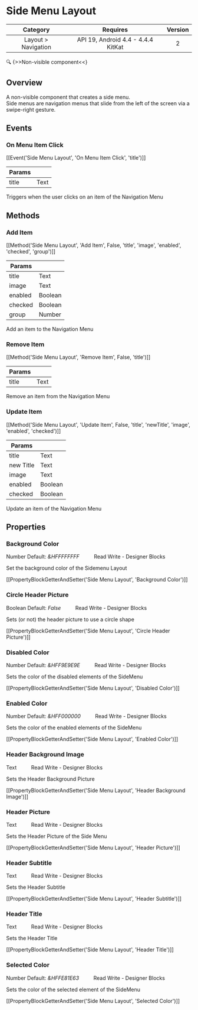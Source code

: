 # Side Menu Layout

| Category | Requires | Version |
|:--------:|:-------:|:--------:|
|Layout > Navigation|API 19, Android 4.4 - 4.4.4 KitKat|2|

:mag: {>>Non-visible component<<}

## Overview

A non-visible component that creates a side menu.   
Side menus are navigation menus that slide from the left of the screen via a swipe-right gesture.

## Events

### On Menu Item Click

[[Event('Side Menu Layout', 'On Menu Item Click', 'title')]]

| Params | []() |
|--------|------|
|title|Text|


Triggers when the user clicks on an item of the Navigation Menu

## Methods

### Add Item

[[Method('Side Menu Layout', 'Add Item', False, 'title', 'image', 'enabled', 'checked', 'group')]]

| Params | []() |
|--------|------|
|title|Text|
|image|Text|
|enabled|Boolean|
|checked|Boolean|
|group|Number|


Add an item to the Navigation Menu

### Remove Item

[[Method('Side Menu Layout', 'Remove Item', False, 'title')]]

| Params | []() |
|--------|------|
|title|Text|


Remove an item from the Navigation Menu

### Update Item

[[Method('Side Menu Layout', 'Update Item', False, 'title', 'newTitle', 'image', 'enabled', 'checked')]]

| Params | []() |
|--------|------|
|title|Text|
|new Title|Text|
|image|Text|
|enabled|Boolean|
|checked|Boolean|


Update an item of the Navigation Menu

## Properties

### Background Color

<span class="chip chip-number">Number</span> <span class="chip chip-number">Default: <i>&HFFFFFFFF</i></span>&nbsp;&nbsp;&nbsp;&nbsp;&nbsp;&nbsp;&nbsp;&nbsp;&nbsp;&nbsp;<span class="chip chip-rw">Read</span> <span class="chip chip-rw">Write</span> - <span class="chip chip-bd">Designer</span> <span class="chip chip-bd">Blocks</span> 

Set the background color of the Sidemenu Layout

[[PropertyBlockGetterAndSetter('Side Menu Layout', 'Background Color')]]

### Circle Header Picture

<span class="chip chip-boolean">Boolean</span> <span class="chip chip-boolean">Default: <i>False</i></span>&nbsp;&nbsp;&nbsp;&nbsp;&nbsp;&nbsp;&nbsp;&nbsp;&nbsp;&nbsp;<span class="chip chip-rw">Read</span> <span class="chip chip-rw">Write</span> - <span class="chip chip-bd">Designer</span> <span class="chip chip-bd">Blocks</span> 

Sets (or not) the header picture to use a circle shape

[[PropertyBlockGetterAndSetter('Side Menu Layout', 'Circle Header Picture')]]

### Disabled Color

<span class="chip chip-number">Number</span> <span class="chip chip-number">Default: <i>&HFF9E9E9E</i></span>&nbsp;&nbsp;&nbsp;&nbsp;&nbsp;&nbsp;&nbsp;&nbsp;&nbsp;&nbsp;<span class="chip chip-rw">Read</span> <span class="chip chip-rw">Write</span> - <span class="chip chip-bd">Designer</span> <span class="chip chip-bd">Blocks</span> 

Sets the color of the disabled elements of the SideMenu

[[PropertyBlockGetterAndSetter('Side Menu Layout', 'Disabled Color')]]

### Enabled Color

<span class="chip chip-number">Number</span> <span class="chip chip-number">Default: <i>&HFF000000</i></span>&nbsp;&nbsp;&nbsp;&nbsp;&nbsp;&nbsp;&nbsp;&nbsp;&nbsp;&nbsp;<span class="chip chip-rw">Read</span> <span class="chip chip-rw">Write</span> - <span class="chip chip-bd">Designer</span> <span class="chip chip-bd">Blocks</span> 

Sets the color of the enabled elements of the SideMenu

[[PropertyBlockGetterAndSetter('Side Menu Layout', 'Enabled Color')]]

### Header Background Image

<span class="chip chip-text">Text</span>&nbsp;&nbsp;&nbsp;&nbsp;&nbsp;&nbsp;&nbsp;&nbsp;&nbsp;&nbsp;<span class="chip chip-rw">Read</span> <span class="chip chip-rw">Write</span> - <span class="chip chip-bd">Designer</span> <span class="chip chip-bd">Blocks</span> 

Sets the Header Background Picture

[[PropertyBlockGetterAndSetter('Side Menu Layout', 'Header Background Image')]]

### Header Picture

<span class="chip chip-text">Text</span>&nbsp;&nbsp;&nbsp;&nbsp;&nbsp;&nbsp;&nbsp;&nbsp;&nbsp;&nbsp;<span class="chip chip-rw">Read</span> <span class="chip chip-rw">Write</span> - <span class="chip chip-bd">Designer</span> <span class="chip chip-bd">Blocks</span> 

Sets the Header Picture of the Side Menu

[[PropertyBlockGetterAndSetter('Side Menu Layout', 'Header Picture')]]

### Header Subtitle

<span class="chip chip-text">Text</span>&nbsp;&nbsp;&nbsp;&nbsp;&nbsp;&nbsp;&nbsp;&nbsp;&nbsp;&nbsp;<span class="chip chip-rw">Read</span> <span class="chip chip-rw">Write</span> - <span class="chip chip-bd">Designer</span> <span class="chip chip-bd">Blocks</span> 

Sets the Header Subtitle

[[PropertyBlockGetterAndSetter('Side Menu Layout', 'Header Subtitle')]]

### Header Title

<span class="chip chip-text">Text</span>&nbsp;&nbsp;&nbsp;&nbsp;&nbsp;&nbsp;&nbsp;&nbsp;&nbsp;&nbsp;<span class="chip chip-rw">Read</span> <span class="chip chip-rw">Write</span> - <span class="chip chip-bd">Designer</span> <span class="chip chip-bd">Blocks</span> 

Sets the Header Title

[[PropertyBlockGetterAndSetter('Side Menu Layout', 'Header Title')]]

### Selected Color

<span class="chip chip-number">Number</span> <span class="chip chip-number">Default: <i>&HFFE81E63</i></span>&nbsp;&nbsp;&nbsp;&nbsp;&nbsp;&nbsp;&nbsp;&nbsp;&nbsp;&nbsp;<span class="chip chip-rw">Read</span> <span class="chip chip-rw">Write</span> - <span class="chip chip-bd">Designer</span> <span class="chip chip-bd">Blocks</span> 

Sets the color of the selected element of the SideMenu

[[PropertyBlockGetterAndSetter('Side Menu Layout', 'Selected Color')]]